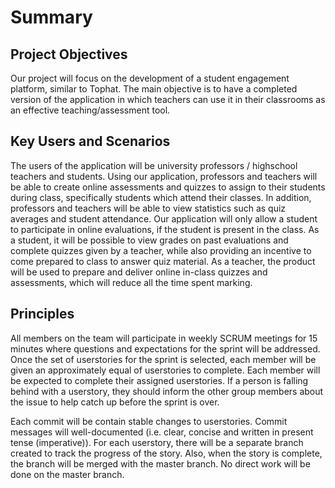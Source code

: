 # Summary

## Project Objectives
Our project will focus on the development of a student engagement platform, similar to Tophat. The main objective is to have a completed version of the application in which teachers can use it in their classrooms as an effective teaching/assessment tool.

## Key Users and Scenarios
The users of the application will be university professors / highschool teachers and students. Using our application, professors and teachers will be able to create online assessments and quizzes to assign to their students during class, specifically students which attend their classes. In addition, professors and teachers will be able to view statistics such as quiz averages and student attendance.  Our application will only allow a student to participate in online evaluations, if the student is present in the class. As a student, it will be possible to view grades on past evaluations and complete quizzes given by a teacher, while also providing an incentive to come prepared to class to answer quiz material. As a teacher, the product will be used to prepare and deliver online in-class quizzes and assessments, which will reduce all the time spent marking. 

## Principles
All members on the team will participate in weekly SCRUM meetings for 15 minutes where questions and expectations for the sprint will be addressed. Once the set of userstories for the sprint is selected, each member will be given an approximately equal of userstories to complete. Each member will be expected to complete their assigned userstories. If a person is falling behind with a userstory, they should inform the other group members about the issue to help catch up before the sprint is over.

Each commit will be contain stable changes to userstories. Commit messages will well-documented (i.e. clear, concise and written in present tense (imperative)).  For each userstory, there will be a separate branch created to track the progress of the story. Also, when the story is complete, the branch will be merged with the master branch. No direct work will be done on the master branch.  
